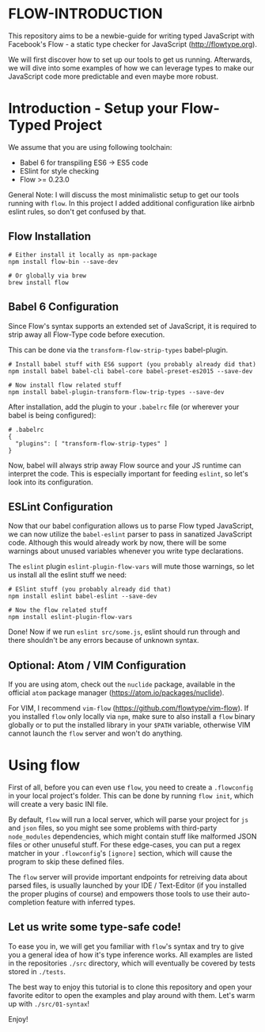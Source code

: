 # FLOW-INTRODUCTION

This repository aims to be a newbie-guide for writing typed JavaScript with
Facebook's Flow - a static type checker for JavaScript (http://flowtype.org).

We will first discover how to set up our tools to get us running. Afterwards, we
will dive into some examples of how we can leverage types to make our JavaScript
code more predictable and even maybe more robust.

# Introduction - Setup your Flow-Typed Project

We assume that you are using following toolchain:

* Babel 6 for transpiling ES6 -> ES5 code
* ESlint for style checking
* Flow >= 0.23.0

General Note: I will discuss the most minimalistic setup to get our tools
running with `flow`. In this project I added additional configuration like
airbnb eslint rules, so don't get confused by that.

## Flow Installation

```
# Either install it locally as npm-package
npm install flow-bin --save-dev

# Or globally via brew
brew install flow
```

## Babel 6 Configuration

Since Flow's syntax supports an extended set of JavaScript, it is required to
strip away all Flow-Type code before execution.

This can be done via the `transform-flow-strip-types` babel-plugin.

```
# Install babel stuff with ES6 support (you probably already did that)
npm install babel babel-cli babel-core babel-preset-es2015 --save-dev

# Now install flow related stuff 
npm install babel-plugin-transform-flow-trip-types --save-dev
```

After installation, add the plugin to your `.babelrc` file (or wherever your
babel is being configured):

```
# .babelrc
{
  "plugins": [ "transform-flow-strip-types" ]
}
```

Now, babel will always strip away Flow source and your JS runtime can interpret
the code. This is especially important for feeding `eslint`, so let's look into
its configuration.

## ESLint Configuration

Now that our babel configuration allows us to parse Flow typed JavaScript, we
can now utilize the `babel-eslint` parser to pass in sanatized JavaScript code.
Although this would already work by now, there will be some warnings about
unused variables whenever you write type declarations.

The `eslint` plugin `eslint-plugin-flow-vars` will mute those warnings, so let
us install all the eslint stuff we need:

```
# ESlint stuff (you probably already did that)
npm install eslint babel-eslint --save-dev

# Now the flow related stuff
npm install eslint-plugin-flow-vars
```

Done! Now if we run `eslint src/some.js`, eslint should run through and there
shouldn't be any errors because of unknown syntax.

## Optional: Atom / VIM Configuration

If you are using atom, check out the `nuclide` package, available in the
official `atom` package manager (https://atom.io/packages/nuclide).

For VIM, I recommend `vim-flow` (https://github.com/flowtype/vim-flow).
If you installed `flow` only locally via `npm`, make sure to also install a
`flow` binary globally or to put the installed library in your `$PATH` variable,
otherwise VIM cannot launch the `flow` server and won't do anything.

# Using flow

First of all, before you can even use `flow`, you need to create a `.flowconfig`
in your local project's folder. This can be done by running `flow init`, which
will create a very basic INI file.

By default, `flow` will run a local server, which will parse your project for
`js` and `json` files, so you might see some problems with third-party
`node_modules` dependencies, which might contain stuff like malformed JSON files
or other unuseful stuff. For these edge-cases, you can put a regex matcher in
your `.flowconfig`'s `[ignore]` section, which will cause the program to skip
these defined files.

The `flow` server will provide important endpoints for retreiving data about
parsed files, is usually launched by your IDE / Text-Editor (if you installed
the proper plugins of course) and empowers those tools to use their
auto-completion feature with inferred types.

## Let us write some type-safe code! 

To ease you in, we will get you familiar with `flow`'s syntax and try to give
you a general idea of how it's type inference works. All examples are listed in
the repositories `./src` directory, which will eventually be covered by tests
stored in `./tests`. 

The best way to enjoy this tutorial is to clone this repository and open your
favorite editor to open the examples and play around with them. Let's warm up with
`./src/01-syntax`! 

Enjoy!
